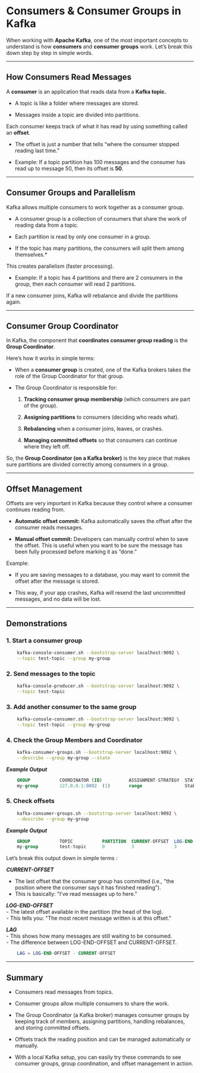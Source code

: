 # Consumers & Consumer Groups in Kafka

When working with **Apache Kafka**, one of the most important concepts to understand is how **consumers** and **consumer groups** work. Let’s break this down step by step in simple words.

---

## How Consumers Read Messages

A **consumer** is an application that reads data from a **Kafka topic.**

- A topic is like a folder where messages are stored.

- Messages inside a topic are divided into partitions.

Each consumer keeps track of what it has read by using something called an **offset**.

- The offset is just a number that tells “where the consumer stopped reading last time.”

- Example: If a topic partition has 100 messages and the consumer has read up to message 50, then its offset is **50**.

--- 

## Consumer Groups and Parallelism

Kafka allows multiple consumers to work together as a consumer group.

- A consumer group is a collection of consumers that share the work of reading data from a topic.

- Each partition is read by only one consumer in a group.

- If the topic has many partitions, the consumers will split them among themselves.*

This creates parallelism (faster processing).

- Example: If a topic has 4 partitions and there are 2 consumers in the group, then each consumer will read 2 partitions.

If a new consumer joins, Kafka will rebalance and divide the partitions again.

---

## Consumer Group Coordinator

In Kafka, the component that **coordinates consumer group reading** is the **Group Coordinator**.

Here’s how it works in simple terms:

- When a **consumer group** is created, one of the Kafka brokers takes the role of the Group Coordinator for that group.

- The Group Coordinator is responsible for:  

  1. **Tracking consumer group membership** (which consumers are part of the group).

  2. **Assigning partitions** to consumers (deciding who reads what).

  3. **Rebalancing** when a consumer joins, leaves, or crashes.

  4. **Managing committed offsets** so that consumers can continue where they left off.

So, the **Group Coordinator (on a Kafka broker)** is the key piece that makes sure partitions are divided correctly among consumers in a group.

---

## Offset Management

Offsets are very important in Kafka because they control where a consumer continues reading from.

- **Automatic offset commit:** Kafka automatically saves the offset after the consumer reads messages.

- **Manual offset commit:** Developers can manually control when to save the offset. This is useful when you want to be sure the message has been fully processed before marking it as “done.”

Example:

- If you are saving messages to a database, you may want to commit the offset after the message is stored.

- This way, if your app crashes, Kafka will resend the last uncommitted messages, and no data will be lost.

---

## Demonstrations

### 1. Start a consumer group
```bash
    kafka-console-consumer.sh --bootstrap-server localhost:9092 \
    --topic test-topic --group my-group
```

### 2. Send messages to the topic
```bash
    kafka-console-producer.sh --bootstrap-server localhost:9092 \
    --topic test-topic
```

### 3. Add another consumer to the same group
```bash
    kafka-console-consumer.sh --bootstrap-server localhost:9092 \
    --topic test-topic --group my-group
```

### 4. Check the Group Members and Coordinator
```bash
    kafka-consumer-groups.sh --bootstrap-server localhost:9092 \
    --describe --group my-group --state
```

***Example Output***
```sql
    GROUP           COORDINATOR (ID)          ASSIGNMENT-STRATEGY  STATE                #MEMBERS
    my-group        127.0.0.1:9092  (1)       range                Stable               2
```

### 5. Check offsets
```bash
    kafka-consumer-groups.sh --bootstrap-server localhost:9092 \
    --describe --group my-group
```

***Example Output***
```sql
    GROUP           TOPIC           PARTITION  CURRENT-OFFSET  LOG-END-OFFSET  LAG             CONSUMER-ID                                           HOST            CLIENT-ID
    my-group        test-topic      0          3               3               0               console-consumer-61a606db-3b42-4b4b-a3de-67f2f035fca6 /127.0.0.1      console-consumer
```

Let’s break this output down in simple terms :

***CURRENT-OFFSET***
  - The last offset that the consumer group has committed (i.e., "the position where the consumer says it has finished reading").  
  - This is basically: "I’ve read messages up to here."

***LOG-END-OFFSET***  
    - The latest offset available in the partition (the head of the log).  
    - This tells you: "The most recent message written is at this offset."

***LAG***  
    - This shows how many messages are still waiting to be consumed.  
    - The difference between LOG-END-OFFSET and CURRENT-OFFSET.  

```sql
    LAG = LOG-END-OFFSET - CURRENT-OFFSET
```  

---

## Summary

- Consumers read messages from topics.

- Consumer groups allow multiple consumers to share the work.

- The Group Coordinator (a Kafka broker) manages consumer groups by keeping track of members, assigning partitions, handling rebalances, and storing committed offsets.

- Offsets track the reading position and can be managed automatically or manually.

- With a local Kafka setup, you can easily try these commands to see consumer groups, group coordination, and offset management in action.

